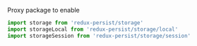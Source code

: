 Proxy package to enable
```js
import storage from 'redux-persist/storage'
import storageLocal from 'redux-persist/storage/local'
import storageSession from 'redux-persist/storage/session'
```
